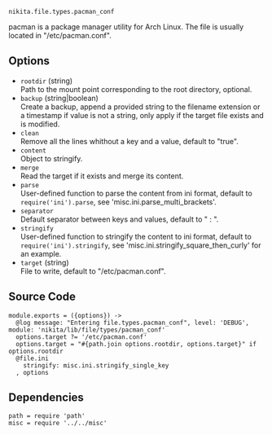 
`nikita.file.types.pacman_conf`

pacman is a package manager utility for Arch Linux. The file is usually located 
in "/etc/pacman.conf".

## Options

* `rootdir` (string)   
  Path to the mount point corresponding to the root directory, optional.
* `backup` (string|boolean)   
  Create a backup, append a provided string to the filename extension or a
  timestamp if value is not a string, only apply if the target file exists and
  is modified.
* `clean`   
  Remove all the lines whithout a key and a value, default to "true".
* `content`   
  Object to stringify.
* `merge`   
  Read the target if it exists and merge its content.
* `parse`   
  User-defined function to parse the content from ini format, default to
  `require('ini').parse`, see 'misc.ini.parse_multi_brackets'.
* `separator`   
  Default separator between keys and values, default to " : ".
* `stringify`   
  User-defined function to stringify the content to ini format, default to
  `require('ini').stringify`, see 'misc.ini.stringify_square_then_curly' for
  an example.
* `target` (string)   
  File to write, default to "/etc/pacman.conf".

## Source Code

    module.exports = ({options}) ->
      @log message: "Entering file.types.pacman_conf", level: 'DEBUG', module: 'nikita/lib/file/types/pacman_conf'
      options.target ?= '/etc/pacman.conf'
      options.target = "#{path.join options.rootdir, options.target}" if options.rootdir
      @file.ini
        stringify: misc.ini.stringify_single_key
      , options

## Dependencies

    path = require 'path'
    misc = require '../../misc'
